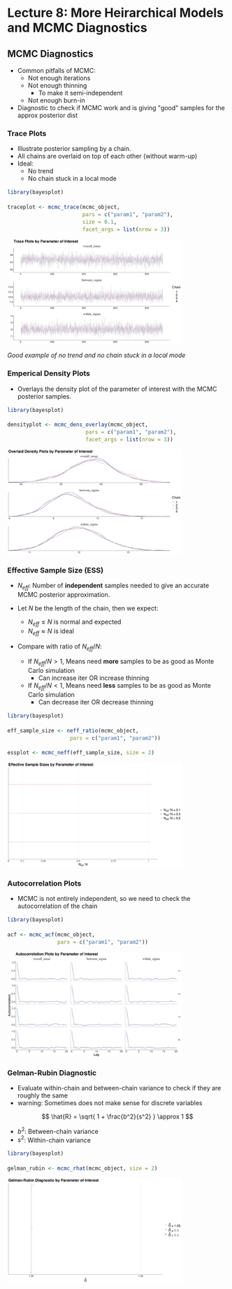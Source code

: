 # Lecture 8: More Heirarchical Models and MCMC Diagnostics

## MCMC Diagnostics

- Common pitfalls of MCMC:
  - Not enough iterations
  - Not enough thinning
    - To make it semi-independent
  - Not enough burn-in
- Diagnostic to check if MCMC work and is giving "good" samples for the approx posterior dist

### Trace Plots

- Illustrate posterior sampling by a chain.
- All chains are overlaid on top of each other (without warm-up)
- Ideal:
  - No trend
  - No chain stuck in a local mode

```r
library(bayesplot)

traceplot <- mcmc_trace(mcmc_object,
                        pars = c("param1", "param2"),
                        size = 0.1,
                        facet_args = list(nrow = 3))
```

<img src="images/8_trace.png" width="400">

_Good example of no trend and no chain stuck in a local mode_

### Emperical Density Plots

- Overlays the density plot of the parameter of interest with the MCMC posterior samples.

```r
library(bayesplot)

densityplot <- mcmc_dens_overlay(mcmc_object,
                         pars = c("param1", "param2"),
                         facet_args = list(nrow = 3))
```

<img src="images/8_density.png" width="400">

### Effective Sample Size (ESS)

- $N_{eff}$: Number of **independent** samples needed to give an accurate MCMC posterior approximation.
- Let $N$ be the length of the chain, then we expect:

  - $N_{eff} \leq N$ is normal and expected
  - $N_{eff} \approx N$ is ideal

- Compare with ratio of $N_{eff}/N$:
  - If $N_{eff}/N > 1$, Means need **more** samples to be as good as Monte Carlo simulation
    - Can increase iter OR increase thinning
  - If $N_{eff}/N < 1$, Means need **less** samples to be as good as Monte Carlo simulation
    - Can decrease iter OR decrease thinning

```r
library(bayesplot)

eff_sample_size <- neff_ratio(mcmc_object,
                    pars = c("param1", "param2"))

essplot <- mcmc_neff(eff_sample_size, size = 2)
```

<img src="images/8_ess.png" width="400">

### Autocorrelation Plots

- MCMC is not entirely independent, so we need to check the autocorrelation of the chain

```r
library(bayesplot)

acf <- mcmc_acf(mcmc_object,
                pars = c("param1", "param2"))
```

<img src="images/8_acf.png" width="400">

### Gelman-Rubin Diagnostic

- Evaluate within-chain and between-chain variance to check if they are roughly the same
- warning: Sometimes does not make sense for discrete variables

$$ \hat{R} = \sqrt{ 1 + \frac{b^2}{s^2} } \approx 1 $$

- $b^2$: Between-chain variance
- $s^2$: Within-chain variance

```r
library(bayesplot)

gelman_rubin <- mcmc_rhat(mcmc_object, size = 2)
```

<img src="images/8_rhat.png" width="400">
